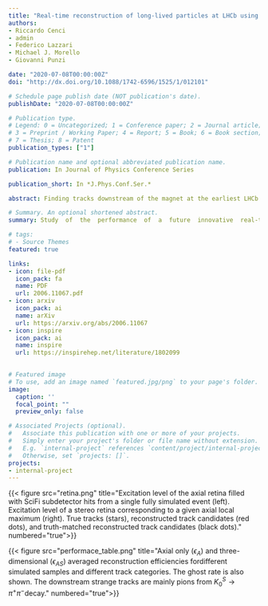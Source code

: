 ```yaml
---
title: "Real-time reconstruction of long-lived particles at LHCb using FPGAs"
authors:
- Riccardo Cenci
- admin
- Federico Lazzari
- Michael J. Morello
- Giovanni Punzi

date: "2020-07-08T00:00:00Z"
doi: "http://dx.doi.org/10.1088/1742-6596/1525/1/012101"

# Schedule page publish date (NOT publication's date).
publishDate: "2020-07-08T00:00:00Z"

# Publication type.
# Legend: 0 = Uncategorized; 1 = Conference paper; 2 = Journal article;
# 3 = Preprint / Working Paper; 4 = Report; 5 = Book; 6 = Book section;
# 7 = Thesis; 8 = Patent
publication_types: ["1"]

# Publication name and optional abbreviated publication name.
publication: In Journal of Physics Conference Series

publication_short: In *J.Phys.Conf.Ser.*

abstract: Finding tracks downstream of the magnet at the earliest LHCb trigger level is not part of the baseline plan of the upgrade trigger, on account of the significant CPU time required to execute the search. Many long-lived particles, such as $K^S_0$ and strange baryons, decay after the vertex track detector, so that their reconstruction efficiency is limited. We present a study of the performance of a future innovative real-time tracking system based on FPGAs, developed within a R&D effort in the context of the LHCb Upgrade Ib (LHC Run 4), dedicated to the reconstruction of the particles downstream of the magnet in the forward tracking detector (Scintillating Fibre Tracker), that is capable of processing events at the full LHC collision rate of 30 MHz.

# Summary. An optional shortened abstract.
summary: Study  of  the  performance  of  a  future  innovative  real-time  tracking  system  based  on  FPGAs,developed within a R&D effort in the context of the LHCb Upgrade Ib (LHC Run 4), dedicatedto the reconstruction of the particles downstream of the magnet in the forward tracking detector(Scintillating Fibre Tracker), that is capable of processing events at the full LHC collision rateof 30 MHz.

# tags:
# - Source Themes
featured: true

links:
- icon: file-pdf
  icon_pack: fa
  name: PDF
  url: 2006.11067.pdf
- icon: arxiv
  icon_pack: ai
  name: arXiv
  url: https://arxiv.org/abs/2006.11067
- icon: inspire
  icon_pack: ai
  name: inspire
  url: https://inspirehep.net/literature/1802099
  

# Featured image
# To use, add an image named `featured.jpg/png` to your page's folder. 
image:
  caption: ''
  focal_point: ""
  preview_only: false

# Associated Projects (optional).
#   Associate this publication with one or more of your projects.
#   Simply enter your project's folder or file name without extension.
#   E.g. `internal-project` references `content/project/internal-project/index.md`.
#   Otherwise, set `projects: []`.
projects:
- internal-project
---
```



{{< figure src="retina.png" title="Excitation level of the axial retina filled with SciFi subdetector hits from a single fully simulated event (left). Excitation level of a stereo retina corresponding to a given axial local maximum (right). True tracks (stars), reconstructed track candidates (red dots), and truth-matched reconstructed track candidates (black dots)." numbered="true">}}

{{< figure src="performace_table.png" title="Axial only ($\epsilon_A$) and three-dimensional ($\epsilon_{AS}$) averaged reconstruction efficiencies fordifferent simulated samples and different track categories.  The ghost rate is also shown.  The downstream strange tracks are mainly pions from $K_0^S\to \pi^+\pi^-$decay." numbered="true">}}
